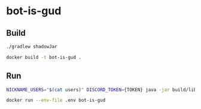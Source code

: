 # bot-is-gud

## Build

```bash
./gradlew shadowJar
```

```bash
docker build -t bot-is-gud .
```

## Run

```bash
NICKNAME_USERS="$(cat users)" DISCORD_TOKEN={TOKEN} java -jar build/libs/*.jar 
```

```bash
docker run --env-file .env bot-is-gud
```
